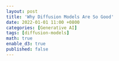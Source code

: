 ```yaml
---
layout: post
title: 'Why Diffusion Models Are So Good'
date: 2022-01-01 11:00 +0800
categories: [Generative AI]
tags: [diffusion-models]
math: true
enable_d3: true
published: false
---
```

